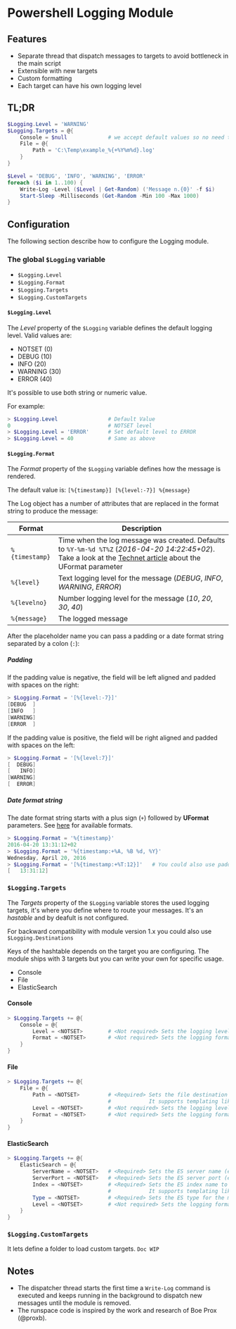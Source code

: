 # Powershell Logging Module

## Features

* Separate thread that dispatch messages to targets to avoid bottleneck in the main script
* Extensible with new targets
* Custom formatting
* Each target can have his own logging level

## TL;DR

```powershell
$Logging.Level = 'WARNING'
$Logging.Targets = @{
    Console = $null             # we accept default values so no need to pass an hashtable
    File = @{
        Path = 'C:\Temp\example_%{+%Y%m%d}.log'
    }
}

$Level = 'DEBUG', 'INFO', 'WARNING', 'ERROR'
foreach ($i in 1..100) {
    Write-Log -Level ($Level | Get-Random) ('Message n.{0}' -f $i)
    Start-Sleep -Milliseconds (Get-Random -Min 100 -Max 1000) 
}
```

## Configuration

The following section describe how to configure the Logging module.

### The global `$Logging` variable

* `$Logging.Level`
* `$Logging.Format`
* `$Logging.Targets`
* `$Logging.CustomTargets`
    
#### `$Logging.Level`

The *Level* property of the `$Logging` variable defines the default logging level.
Valid values are:
* NOTSET    (0)
* DEBUG     (10)
* INFO      (20)
* WARNING   (30)
* ERROR     (40)

It's possible to use both string or numeric value.

For example:

```powershell
> $Logging.Level                # Default Value
0                               # NOTSET level
> $Logging.Level = 'ERROR'      # Set default level to ERROR
> $Logging.Level = 40           # Same as above
```

#### `$Logging.Format`

The *Format* property of the `$Logging` variable defines how the message is rendered.

The default value is: `[%{timestamp}] [%{level:-7}] %{message}`

The Log object has a number of attributes that are replaced in the format string to produce the message:

| Format         | Description |
| -------------- | ----------- |
| `%{timestamp}` | Time when the log message was created. Defaults to `%Y-%m-%d %T%Z` (*2016-04-20 14:22:45+02*). Take a look at the [Technet article](https://technet.microsoft.com/en-us/library/hh849887.aspx#sectionSection7) about the UFormat parameter |
| `%{level}`     | Text logging level for the message (*DEBUG*, *INFO*, *WARNING*, *ERROR*)
| `%{levelno}`   | Number logging level for the message (*10*, *20*, *30*, *40*)
| `%{message}`   | The logged message

After the placeholder name you can pass a padding or a date format string separated by a colon (`:`):

##### Padding 

If the padding value is negative, the field will be left aligned and padded with spaces on the right:

```powershell
> $Logging.Format = '[%{level:-7}]'
[DEBUG  ]
[INFO   ]
[WARNING]
[ERROR  ]
```

If the padding value is positive, the field will be right aligned and padded with spaces on the left:

```powershell
> $Logging.Format = '[%{level:7}]'
[  DEBUG]
[   INFO]
[WARNING]
[  ERROR]
```

##### Date format string

The date format string starts with a plus sign (`+`) followed by **UFormat** parameters. See [here](https://technet.microsoft.com/en-us/library/hh849887.aspx#sectionSection7) for available formats.

```powershell
> $Logging.Format = '%{timestamp}'
2016-04-20 13:31:12+02
> $Logging.Format = '%{timestamp:+%A, %B %d, %Y}'
Wednesday, April 20, 2016
> $Logging.Format = '[%{timestamp:+%T:12}]'   # You could also use padding and date format string at the same time
[   13:31:12]
```

### `$Logging.Targets`

The *Targets* property of the `$Logging` variable stores the used logging targets, it's where you define where to route your messages.
It's an *hastable* and by deafult is not configured.

For backward compatibility with module version 1.x you could also use `$Logging.Destinations`

Keys of the hashtable depends on the target you are configuring. The module ships with 3 targets but you can write your own for specific usage.

* Console
* File
* ElasticSearch

#### Console

```powershell
> $Logging.Targets += @{
    Console = @{
        Level = <NOTSET>        # <Not required> Sets the logging level for this target
        Format = <NOTSET>       # <Not required> Sets the logging format for this target
    }
}
```

#### File

```powershell
> $Logging.Targets += @{
    File = @{
        Path = <NOTSET>         # <Required> Sets the file destination (eg. 'C:\Temp\%{+%Y%m%d}.log') 
                                #            It supports templating like $Logging.Format 
        Level = <NOTSET>        # <Not required> Sets the logging level for this target
        Format = <NOTSET>       # <Not required> Sets the logging format for this target
    }
}
```

#### ElasticSearch

```powershell
> $Logging.Targets += @{
    ElasticSearch = @{
        ServerName = <NOTSET>   # <Required> Sets the ES server name (eg. 'localhost')
        ServerPort = <NOTSET>   # <Required> Sets the ES server port (eg. 9200)
        Index = <NOTSET>        # <Required> Sets the ES index name to log to (eg. 'logs-%{+%Y.%m.%d}')
                                #            It supports templating like $Logging.Format         
        Type = <NOTSET>         # <Required> Sets the ES type for the message (eg. 'log')
        Level = <NOTSET>        # <Not required> Sets the logging format for this target
    }
}
```

### `$Logging.CustomTargets`

It lets define a folder to load custom targets. `Doc WIP`

## Notes

* The dispatcher thread starts the first time a `Write-Log` command is executed and keeps running in the background to dispatch new messages until the module is removed.
* The runspace code is inspired by the work and research of Boe Prox (@proxb).
